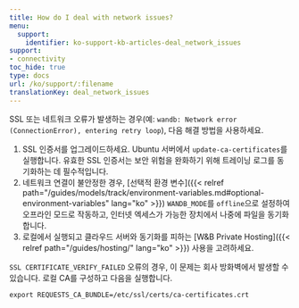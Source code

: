 ```yaml
---
title: How do I deal with network issues?
menu:
  support:
    identifier: ko-support-kb-articles-deal_network_issues
support:
- connectivity
toc_hide: true
type: docs
url: /ko/support/:filename
translationKey: deal_network_issues
---
```

SSL 또는 네트워크 오류가 발생하는 경우(예: `wandb: Network error (ConnectionError), entering retry loop`), 다음 해결 방법을 사용하세요.

1. SSL 인증서를 업그레이드하세요. Ubuntu 서버에서 `update-ca-certificates`를 실행합니다. 유효한 SSL 인증서는 보안 위험을 완화하기 위해 트레이닝 로그를 동기화하는 데 필수적입니다.
2. 네트워크 연결이 불안정한 경우, [선택적 환경 변수]({{< relref path="/guides/models/track/environment-variables.md#optional-environment-variables" lang="ko" >}}) `WANDB_MODE`를 `offline`으로 설정하여 오프라인 모드로 작동하고, 인터넷 엑세스가 가능한 장치에서 나중에 파일을 동기화합니다.
3. 로컬에서 실행되고 클라우드 서버와 동기화를 피하는 [W&B Private Hosting]({{< relref path="/guides/hosting/" lang="ko" >}}) 사용을 고려하세요.

`SSL CERTIFICATE_VERIFY_FAILED` 오류의 경우, 이 문제는 회사 방화벽에서 발생할 수 있습니다. 로컬 CA를 구성하고 다음을 실행합니다.

`export REQUESTS_CA_BUNDLE=/etc/ssl/certs/ca-certificates.crt`
